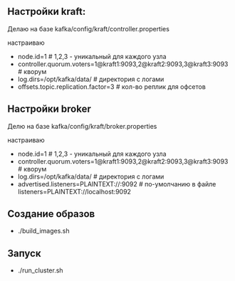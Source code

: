 ## Настройки kraft:

Делаю на базе kafka/config/kraft/controller.properties

настраиваю
* node.id=1                                                                # 1,2,3 - уникальный для каждого узла
* controller.quorum.voters=1@kraft1:9093,2@kraft2:9093,3@kraft3:9093       # кворум
* log.dirs=/opt/kafka/data/                                                # директория с логами
* offsets.topic.replication.factor=3                                       # кол-во реплик для офсетов


## Настройки broker

Делю на базе kafka/config/kraft/broker.properties

настраиваю

* node.id=1                                                                # 1,2,3 - уникальный для каждого узла
* controller.quorum.voters=1@kraft1:9093,2@kraft2:9093,3@kraft3:9093       # кворум
* log.dirs=/opt/kafka/data/                                                # директория с логами
* advertised.listeners=PLAINTEXT://:9092                                   # по-умолчанию в файле listeners=PLAINTEXT://localhost:9092


## Создание образов
- ./build_images.sh


## Запуск
- ./run_cluster.sh




